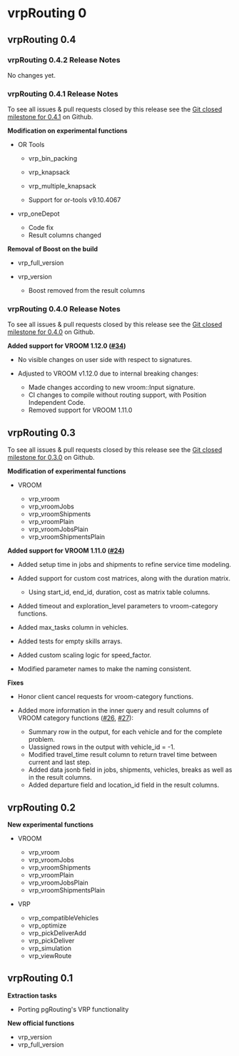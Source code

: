 # vrpRouting 0


## vrpRouting 0.4


### vrpRouting 0.4.2 Release Notes

No changes yet.

### vrpRouting 0.4.1 Release Notes

To see all issues & pull requests closed by this release see the
[Git closed milestone for 0.4.1](https://github.com/pgRouting/vrprouting/issues?utf8=%E2%9C%93&q=milestone%3A%22Release%200.4.1%22)
on Github.


**Modification on experimental functions**

* OR Tools

  * vrp_bin_packing
  * vrp_knapsack
  * vrp_multiple_knapsack

  
  * Support for or-tools v9.10.4067
  

* vrp_oneDepot

  
  * Code fix
  * Result columns changed
  

**Removal of Boost on the build**

* vrp_full_version
* vrp_version

  
  * Boost removed from the result columns
  
  

### vrpRouting 0.4.0 Release Notes

To see all issues & pull requests closed by this release see the
[Git closed milestone for 0.4.0](https://github.com/pgRouting/vrprouting/issues?utf8=%E2%9C%93&q=milestone%3A%22Release%200.4.0%22)
on Github.

**Added support for VROOM 1.12.0 ([#34](https://github.com/pgRouting/vrprouting/issues/34))**

- No visible changes on user side with respect to signatures.
- Adjusted to VROOM v1.12.0 due to internal breaking changes:

  - Made changes according to new vroom::Input signature.
  - CI changes to compile without routing support, with Position Independent Code.
  - Removed support for VROOM 1.11.0

## vrpRouting 0.3

To see all issues & pull requests closed by this release see the
[Git closed milestone for 0.3.0](https://github.com/pgRouting/vrprouting/issues?utf8=%E2%9C%93&q=milestone%3A%22Release%200.3.0%22)
on Github.

**Modification of experimental functions**

- VROOM

  - vrp_vroom
  - vrp_vroomJobs
  - vrp_vroomShipments
  - vrp_vroomPlain
  - vrp_vroomJobsPlain
  - vrp_vroomShipmentsPlain

**Added support for VROOM 1.11.0 ([#24](https://github.com/pgRouting/vrprouting/issues/24))**

- Added setup time in jobs and shipments to refine service time modeling.
- Added support for custom cost matrices, along with the duration matrix.

  - Using start_id, end_id, duration, cost as matrix table columns.
- Added timeout and exploration_level parameters to vroom-category functions.
- Added max_tasks column in vehicles.
- Added tests for empty skills arrays.
- Added custom scaling logic for speed_factor.
- Modified parameter names to make the naming consistent.

**Fixes**

- Honor client cancel requests for vroom-category functions.
- Added more information in the inner query and result columns of VROOM category functions
  ([#26](https://github.com/pgRouting/vrprouting/issues/26), [#27](https://github.com/pgRouting/vrprouting/issues/27)):

  - Summary row in the output, for each vehicle and for the complete problem.
  - Uassigned rows in the output with vehicle_id = -1.
  - Modified travel_time result column to return travel time between current and last step.
  - Added data jsonb field in jobs, shipments, vehicles, breaks as well as in the result columns.
  - Added departure field and location_id field in the result columns.

## vrpRouting 0.2

**New experimental functions**

- VROOM

  - vrp_vroom
  - vrp_vroomJobs
  - vrp_vroomShipments
  - vrp_vroomPlain
  - vrp_vroomJobsPlain
  - vrp_vroomShipmentsPlain

- VRP

  - vrp_compatibleVehicles
  - vrp_optimize
  - vrp_pickDeliverAdd
  - vrp_pickDeliver
  - vrp_simulation
  - vrp_viewRoute

## vrpRouting 0.1

**Extraction tasks**

- Porting pgRouting's VRP functionality

**New official functions**

* vrp_version
* vrp_full_version
